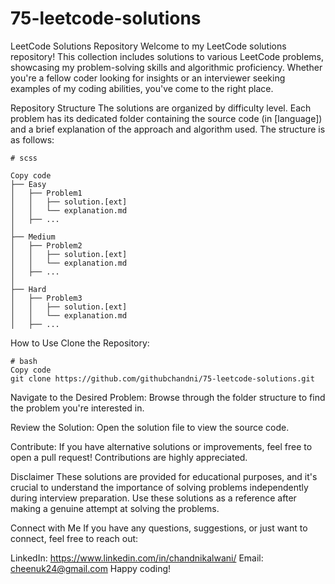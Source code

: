 # 75-leetcode-solutions
LeetCode Solutions Repository
Welcome to my LeetCode solutions repository! This collection includes solutions to various LeetCode problems, showcasing my problem-solving skills and algorithmic proficiency. Whether you're a fellow coder looking for insights or an interviewer seeking examples of my coding abilities, you've come to the right place.

Repository Structure
The solutions are organized by difficulty level. Each problem has its dedicated folder containing the source code (in [language]) and a brief explanation of the approach and algorithm used. The structure is as follows:

```
# scss

Copy code
├── Easy
│   ├── Problem1
│   │   ├── solution.[ext]
│   │   └── explanation.md
│   ├── ...
│
├── Medium
│   ├── Problem2
│   │   ├── solution.[ext]
│   │   └── explanation.md
│   ├── ...
│
├── Hard
│   ├── Problem3
│   │   ├── solution.[ext]
│   │   └── explanation.md
│   ├── ...
```
How to Use
Clone the Repository:

```
# bash
Copy code
git clone https://github.com/githubchandni/75-leetcode-solutions.git
```
Navigate to the Desired Problem:
Browse through the folder structure to find the problem you're interested in.

Review the Solution:
Open the solution file to view the source code.

Contribute:
If you have alternative solutions or improvements, feel free to open a pull request! Contributions are highly appreciated.

Disclaimer
These solutions are provided for educational purposes, and it's crucial to understand the importance of solving problems independently during interview preparation. Use these solutions as a reference after making a genuine attempt at solving the problems.

Connect with Me
If you have any questions, suggestions, or just want to connect, feel free to reach out:

LinkedIn: https://www.linkedin.com/in/chandnikalwani/
Email: cheenuk24@gmail.com
Happy coding!

